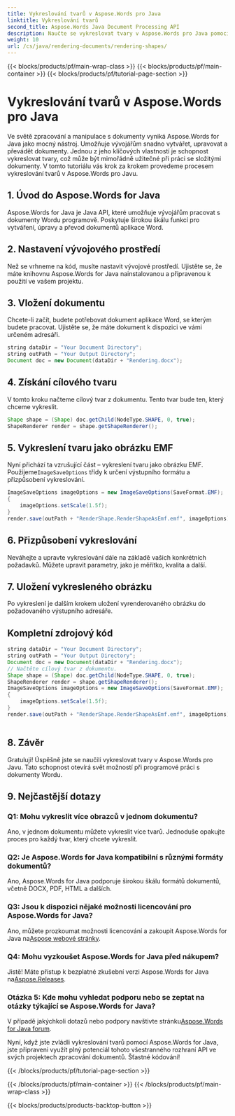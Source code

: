 ```yaml
---
title: Vykreslování tvarů v Aspose.Words pro Java
linktitle: Vykreslování tvarů
second_title: Aspose.Words Java Document Processing API
description: Naučte se vykreslovat tvary v Aspose.Words pro Java pomocí tohoto podrobného návodu. Vytvářejte obrazy EMF programově.
weight: 10
url: /cs/java/rendering-documents/rendering-shapes/
---
```


{{< blocks/products/pf/main-wrap-class >}}
{{< blocks/products/pf/main-container >}}
{{< blocks/products/pf/tutorial-page-section >}}

# Vykreslování tvarů v Aspose.Words pro Java


Ve světě zpracování a manipulace s dokumenty vyniká Aspose.Words for Java jako mocný nástroj. Umožňuje vývojářům snadno vytvářet, upravovat a převádět dokumenty. Jednou z jeho klíčových vlastností je schopnost vykreslovat tvary, což může být mimořádně užitečné při práci se složitými dokumenty. V tomto tutoriálu vás krok za krokem provedeme procesem vykreslování tvarů v Aspose.Words pro Javu.

## 1. Úvod do Aspose.Words for Java

Aspose.Words for Java je Java API, které umožňuje vývojářům pracovat s dokumenty Wordu programově. Poskytuje širokou škálu funkcí pro vytváření, úpravy a převod dokumentů aplikace Word.

## 2. Nastavení vývojového prostředí

Než se vrhneme na kód, musíte nastavit vývojové prostředí. Ujistěte se, že máte knihovnu Aspose.Words for Java nainstalovanou a připravenou k použití ve vašem projektu.

## 3. Vložení dokumentu

Chcete-li začít, budete potřebovat dokument aplikace Word, se kterým budete pracovat. Ujistěte se, že máte dokument k dispozici ve vámi určeném adresáři.

```java
string dataDir = "Your Document Directory";
string outPath = "Your Output Directory";
Document doc = new Document(dataDir + "Rendering.docx");
```

## 4. Získání cílového tvaru

V tomto kroku načteme cílový tvar z dokumentu. Tento tvar bude ten, který chceme vykreslit.

```java
Shape shape = (Shape) doc.getChild(NodeType.SHAPE, 0, true);
ShapeRenderer render = shape.getShapeRenderer();
```

## 5. Vykreslení tvaru jako obrázku EMF

 Nyní přichází ta vzrušující část – vykreslení tvaru jako obrázku EMF. Použijeme`ImageSaveOptions` třídy k určení výstupního formátu a přizpůsobení vykreslování.

```java
ImageSaveOptions imageOptions = new ImageSaveOptions(SaveFormat.EMF);
{
    imageOptions.setScale(1.5f);
}
render.save(outPath + "RenderShape.RenderShapeAsEmf.emf", imageOptions);
```

## 6. Přizpůsobení vykreslování

Neváhejte a upravte vykreslování dále na základě vašich konkrétních požadavků. Můžete upravit parametry, jako je měřítko, kvalita a další.

## 7. Uložení vykresleného obrázku

Po vykreslení je dalším krokem uložení vyrenderovaného obrázku do požadovaného výstupního adresáře.

## Kompletní zdrojový kód
```java
string dataDir = "Your Document Directory";
string outPath = "Your Output Directory";
Document doc = new Document(dataDir + "Rendering.docx");
// Načtěte cílový tvar z dokumentu.
Shape shape = (Shape) doc.getChild(NodeType.SHAPE, 0, true);
ShapeRenderer render = shape.getShapeRenderer();
ImageSaveOptions imageOptions = new ImageSaveOptions(SaveFormat.EMF);
{
	imageOptions.setScale(1.5f);
}
render.save(outPath + "RenderShape.RenderShapeAsEmf.emf", imageOptions);
    
```

## 8. Závěr

Gratuluji! Úspěšně jste se naučili vykreslovat tvary v Aspose.Words pro Javu. Tato schopnost otevírá svět možností při programové práci s dokumenty Wordu.

## 9. Nejčastější dotazy

### Q1: Mohu vykreslit více obrazců v jednom dokumentu?

Ano, v jednom dokumentu můžete vykreslit více tvarů. Jednoduše opakujte proces pro každý tvar, který chcete vykreslit.

### Q2: Je Aspose.Words for Java kompatibilní s různými formáty dokumentů?

Ano, Aspose.Words for Java podporuje širokou škálu formátů dokumentů, včetně DOCX, PDF, HTML a dalších.

### Q3: Jsou k dispozici nějaké možnosti licencování pro Aspose.Words for Java?

Ano, můžete prozkoumat možnosti licencování a zakoupit Aspose.Words for Java na[Aspose webové stránky](https://purchase.aspose.com/buy).

### Q4: Mohu vyzkoušet Aspose.Words for Java před nákupem?

 Jistě! Máte přístup k bezplatné zkušební verzi Aspose.Words for Java na[Aspose.Releases](https://releases.aspose.com/).

### Otázka 5: Kde mohu vyhledat podporu nebo se zeptat na otázky týkající se Aspose.Words for Java?

 V případě jakýchkoli dotazů nebo podpory navštivte stránku[Aspose.Words for Java forum](https://forum.aspose.com/).

Nyní, když jste zvládli vykreslování tvarů pomocí Aspose.Words for Java, jste připraveni využít plný potenciál tohoto všestranného rozhraní API ve svých projektech zpracování dokumentů. Šťastné kódování!

{{< /blocks/products/pf/tutorial-page-section >}}

{{< /blocks/products/pf/main-container >}}
{{< /blocks/products/pf/main-wrap-class >}}

{{< blocks/products/products-backtop-button >}}
